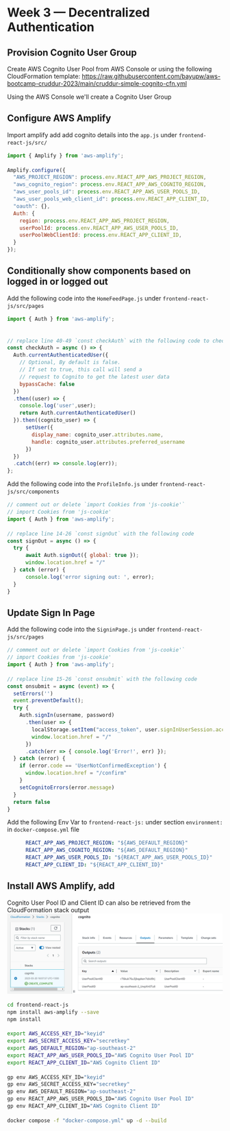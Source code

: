 # Week 3 — Decentralized Authentication

## Provision Cognito User Group

Create AWS Cognito User Pool from AWS Console or using the following CloudFormation template: 
https://raw.githubusercontent.com/bayupw/aws-bootcamp-cruddur-2023/main/cruddur-simple-cognito-cfn.yml

Using the AWS Console we'll create a Cognito User Group

## Configure AWS Amplify

Import amplify add add cognito details into the `app.js` under `frontend-react-js/src/`

```js
import { Amplify } from 'aws-amplify';

Amplify.configure({
  "AWS_PROJECT_REGION": process.env.REACT_APP_AWS_PROJECT_REGION,
  "aws_cognito_region": process.env.REACT_APP_AWS_COGNITO_REGION,
  "aws_user_pools_id": process.env.REACT_APP_AWS_USER_POOLS_ID,
  "aws_user_pools_web_client_id": process.env.REACT_APP_CLIENT_ID,
  "oauth": {},
  Auth: {
    region: process.env.REACT_APP_AWS_PROJECT_REGION,
    userPoolId: process.env.REACT_APP_AWS_USER_POOLS_ID,
    userPoolWebClientId: process.env.REACT_APP_CLIENT_ID,
  }
});
```

## Conditionally show components based on logged in or logged out

Add the following code into the `HomeFeedPage.js` under `frontend-react-js/src/pages`

```js
import { Auth } from 'aws-amplify';


// replace line 40-49 `const checkAuth` with the following code to check whether user is authenticated or not
const checkAuth = async () => {
  Auth.currentAuthenticatedUser({
    // Optional, By default is false. 
    // If set to true, this call will send a 
    // request to Cognito to get the latest user data
    bypassCache: false 
  })
  .then((user) => {
    console.log('user',user);
    return Auth.currentAuthenticatedUser()
  }).then((cognito_user) => {
      setUser({
        display_name: cognito_user.attributes.name,
        handle: cognito_user.attributes.preferred_username
      })
  })
  .catch((err) => console.log(err));
};
```

Add the following code into the `ProfileInfo.js` under `frontend-react-js/src/components`

```js
// comment out or delete `import Cookies from 'js-cookie'` 
// import Cookies from 'js-cookie'
import { Auth } from 'aws-amplify';

// replace line 14-26 `const signOut` with the following code
const signOut = async () => {
  try {
      await Auth.signOut({ global: true });
      window.location.href = "/"
  } catch (error) {
      console.log('error signing out: ', error);
  }
}
```

## Update Sign In Page

Add the following code into the `SigninPage.js` under `frontend-react-js/src/pages`

```js
// comment out or delete `import Cookies from 'js-cookie'` 
// import Cookies from 'js-cookie'
import { Auth } from 'aws-amplify';

// replace line 15-26 `const onsubmit` with the following code
const onsubmit = async (event) => {
  setErrors('')
  event.preventDefault();
  try {
    Auth.signIn(username, password)
      .then(user => {
        localStorage.setItem("access_token", user.signInUserSession.accessToken.jwtToken)
        window.location.href = "/"
      })
      .catch(err => { console.log('Error!', err) });
  } catch (error) {
    if (error.code == 'UserNotConfirmedException') {
      window.location.href = "/confirm"
    }
    setCognitoErrors(error.message)
  }
  return false
}
```

Add the following Env Var to `frontend-react-js:` under section `environment:` in `docker-compose.yml` file

```yml
      REACT_APP_AWS_PROJECT_REGION: "${AWS_DEFAULT_REGION}"
      REACT_APP_AWS_COGNITO_REGION: "${AWS_DEFAULT_REGION}"
      REACT_APP_AWS_USER_POOLS_ID: "${REACT_APP_AWS_USER_POOLS_ID}"
      REACT_APP_CLIENT_ID: "${REACT_APP_CLIENT_ID}"
```

## Install AWS Amplify, add 

Cognito User Pool ID and Client ID can also be retrieved from the CloudFormation stack output
![Cognito CloudFormation Stack Output](../_docs/assets/cruddur-cognito-stack-screenshot.png)

```sh
cd frontend-react-js
npm install aws-amplify --save
npm install

export AWS_ACCESS_KEY_ID="keyid"
export AWS_SECRET_ACCESS_KEY="secretkey"
export AWS_DEFAULT_REGION="ap-southeast-2"
export REACT_APP_AWS_USER_POOLS_ID="AWS Cognito User Pool ID"
export REACT_APP_CLIENT_ID="AWS Cognito Client ID"

gp env AWS_ACCESS_KEY_ID="keyid"
gp env AWS_SECRET_ACCESS_KEY="secretkey"
gp env AWS_DEFAULT_REGION="ap-southeast-2"
gp env REACT_APP_AWS_USER_POOLS_ID="AWS Cognito User Pool ID"
gp env REACT_APP_CLIENT_ID="AWS Cognito Client ID"

docker compose -f "docker-compose.yml" up -d --build
```
